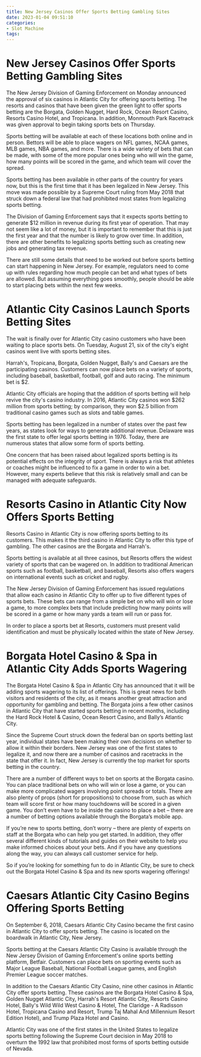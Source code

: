 ```yaml
---
title: New Jersey Casinos Offer Sports Betting Gambling Sites
date: 2023-01-04 09:51:10
categories:
- Slot Machine
tags:
---
```



#  New Jersey Casinos Offer Sports Betting Gambling Sites

The New Jersey Division of Gaming Enforcement on Monday announced the approval of six casinos in Atlantic City for offering sports betting. The resorts and casinos that have been given the green light to offer sports betting are the Borgata, Golden Nugget, Hard Rock, Ocean Resort Casino, Resorts Casino Hotel, and Tropicana. In addition, Monmouth Park Racetrack was given approval to begin taking sports bets on Thursday.

Sports betting will be available at each of these locations both online and in person. Bettors will be able to place wagers on NFL games, NCAA games, MLB games, NBA games, and more. There is a wide variety of bets that can be made, with some of the more popular ones being who will win the game, how many points will be scored in the game, and which team will cover the spread.

Sports betting has been available in other parts of the country for years now, but this is the first time that it has been legalized in New Jersey. This move was made possible by a Supreme Court ruling from May 2018 that struck down a federal law that had prohibited most states from legalizing sports betting.

The Division of Gaming Enforcement says that it expects sports betting to generate $12 million in revenue during its first year of operation. That may not seem like a lot of money, but it is important to remember that this is just the first year and that the number is likely to grow over time. In addition, there are other benefits to legalizing sports betting such as creating new jobs and generating tax revenue.

There are still some details that need to be worked out before sports betting can start happening in New Jersey. For example, regulators need to come up with rules regarding how much people can bet and what types of bets are allowed. But assuming everything goes smoothly, people should be able to start placing bets within the next few weeks.

#  Atlantic City Casinos Launch Sports Betting Sites

The wait is finally over for Atlantic City casino customers who have been waiting to place sports bets. On Tuesday, August 21, six of the city's eight casinos went live with sports betting sites.

Harrah's, Tropicana, Borgata, Golden Nugget, Bally's and Caesars are the participating casinos. Customers can now place bets on a variety of sports, including baseball, basketball, football, golf and auto racing. The minimum bet is $2.

Atlantic City officials are hoping that the addition of sports betting will help revive the city's casino industry. In 2016, Atlantic City casinos won $262 million from sports betting; by comparison, they won $2.5 billion from traditional casino games such as slots and table games.

Sports betting has been legalized in a number of states over the past few years, as states look for ways to generate additional revenue. Delaware was the first state to offer legal sports betting in 1976. Today, there are numerous states that allow some form of sports betting.

One concern that has been raised about legalized sports betting is its potential effects on the integrity of sport. There is always a risk that athletes or coaches might be influenced to fix a game in order to win a bet. However, many experts believe that this risk is relatively small and can be managed with adequate safeguards.

#  Resorts Casino in Atlantic City Now Offers Sports Betting

Resorts Casino in Atlantic City is now offering sports betting to its customers. This makes it the third casino in Atlantic City to offer this type of gambling. The other casinos are the Borgata and Harrah's.

Sports betting is available at all three casinos, but Resorts offers the widest variety of sports that can be wagered on. In addition to traditional American sports such as football, basketball, and baseball, Resorts also offers wagers on international events such as cricket and rugby.

The New Jersey Division of Gaming Enforcement has issued regulations that allow each casino in Atlantic City to offer up to five different types of sports bets. These bets can range from a simple bet on who will win or lose a game, to more complex bets that include predicting how many points will be scored in a game or how many yards a team will run or pass for.

In order to place a sports bet at Resorts, customers must present valid identification and must be physically located within the state of New Jersey.

#  Borgata Hotel Casino & Spa in Atlantic City Adds Sports Wagering

The Borgata Hotel Casino & Spa in Atlantic City has announced that it will be adding sports wagering to its list of offerings. This is great news for both visitors and residents of the city, as it means another great attraction and opportunity for gambling and betting. The Borgata joins a few other casinos in Atlantic City that have started sports betting in recent months, including the Hard Rock Hotel & Casino, Ocean Resort Casino, and Bally’s Atlantic City.

Since the Supreme Court struck down the federal ban on sports betting last year, individual states have been making their own decisions on whether to allow it within their borders. New Jersey was one of the first states to legalize it, and now there are a number of casinos and racetracks in the state that offer it. In fact, New Jersey is currently the top market for sports betting in the country.

There are a number of different ways to bet on sports at the Borgata casino. You can place traditional bets on who will win or lose a game, or you can make more complicated wagers involving point spreads or totals. There are also plenty of props (short for propositions) to choose from, such as which team will score first or how many touchdowns will be scored in a given game. You don’t even have to be inside the casino to place a bet – there are a number of betting options available through the Borgata’s mobile app.

If you’re new to sports betting, don’t worry – there are plenty of experts on staff at the Borgata who can help you get started. In addition, they offer several different kinds of tutorials and guides on their website to help you make informed choices about your bets. And if you have any questions along the way, you can always call customer service for help.

So if you’re looking for something fun to do in Atlantic City, be sure to check out the Borgata Hotel Casino & Spa and its new sports wagering offerings!

#  Caesars Atlantic City Casino Begins Offering Sports Betting

On September 6, 2018, Caesars Atlantic City Casino became the first casino in Atlantic City to offer sports betting. The casino is located on the boardwalk in Atlantic City, New Jersey.

Sports betting at the Caesars Atlantic City Casino is available through the New Jersey Division of Gaming Enforcement's online sports betting platform, Betfair. Customers can place bets on sporting events such as Major League Baseball, National Football League games, and English Premier League soccer matches.

In addition to the Caesars Atlantic City Casino, nine other casinos in Atlantic City offer sports betting. These casinos are the Borgata Hotel Casino & Spa, Golden Nugget Atlantic City, Harrah's Resort Atlantic City, Resorts Casino Hotel, Bally's Wild Wild West Casino & Hotel, The Claridge - A Radisson Hotel, Tropicana Casino and Resort, Trump Taj Mahal 
And Millennium Resort Edition Hotel), and Trump Plaza Hotel and Casino.

Atlantic City was one of the first states in the United States to legalize sports betting following the Supreme Court decision in May 2018 to overturn the 1992 law that prohibited most forms of sports betting outside of Nevada.